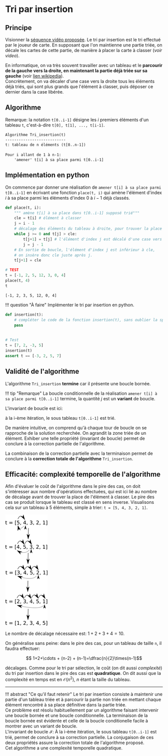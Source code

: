 Tri par insertion
=============

## Principe

Visionner la [séquence vidéo proposée](https://tube-outremer.beta.education.fr/videos/watch/6b6caee0-e1e0-483d-a80b-a1d32dcabb98?stop=27s&autoplay=1&muted=1).
Le tri par insertion est le tri effectué par le joueur de carte. En supposant que l'on maintienne une partie triée, on décale les cartes de cette partie, de manière à placer la carte à classer (*voir video*).  

En informatique, on va très souvent travailler avec un tableau et le **parcourir de la gauche vers la droite, en maintenant la partie déjà triée sur sa gauche** (voir [lien wikipedia](https://fr.wikipedia.org/wiki/Tri_par_insertion#cite_note-1)).  
Concrètement, on va décaler d'une case vers la droite tous les éléments déjà triés, qui sont plus grands que l'élément à classer, puis déposer ce dernier dans la case libérée.

## Algorithme

Remarque: la notation `t[0..i-1]` désigne les $i$ premiers éléments d'un tableau `t`, c'est-à-dire `t[0], t[1], ..., t[i-1]`.  

```
Algorithme Tri_insertion(t)
---------------------------
t: tableau de n éléments (t[0..n-1])

Pour i allant de 1 à n-1:
    'amener' t[i] à sa place parmi t[0..i-1]
```

## Implémentation en python

On commence par donner une réalisation de `amener t[i] à sa place parmi t[0..i-1]` en écrivant une fonction `place(t, i)` qui amène l'élément d'index $i$ à sa place parmi les éléments d'index 0 à $i-1$ déjà classés.


```python
def place(t, i):
    """ amène t[i] à sa place dans t[0..i-1] supposé trié"""
    cle = t[i] # élément à classer
    j = i - 1
    # décalage des éléments du tableau à droite, pour trouver la place de t[i]
    while j >= 0 and t[j] > cle:
        t[j+1] = t[j] # l'élément d'index j est décalé d'une case vers la droite
        j = j - 1
    # En sortie de boucle, l'élément d'index j est inférieur à cle,
    # on insère donc cle juste après j.
    t[j+1] = cle
```


```python
# TEST
t = [-1, 2, 5, 12, 3, 0, 4]
place(t, 4)
t
```




    [-1, 2, 3, 5, 12, 0, 4]



!!! question "À faire"
    Implémenter le tri par insertion en python.


```python
def insertion(t):
    # compléter le code de la fonction insertion(t), sans oublier la spécification
    pass
    
```


```python
# Test
t = [7, 2, -3, 5]
insertion(t)
assert t == [-3, 2, 5, 7]
```

## Validité de l'algorithme

L'algorithme `Tri_insertion` **termine** car il présente une boucle bornée.  

!!! tip "Remarque"
    La boucle conditionnelle de la réalisation `amener t[i] à sa place parmi t[0..i-1]` termine, la quantité $j$ est un **variant** de boucle.

L'invariant de boucle est ici: 

à la i-ème itération, le sous tableau `t[0..i-1]` est trié.   

De manière intuitive, on comprend qu'à chaque tour de boucle on se rapproche de la solution recherchée. On agrandit la zone triée de un élément. Exhiber une telle propriété (invariant de boucle) permet de conclure à la correction partielle de l'algorithme.  

La combinaison de la correction partielle avec la terminaison permet de conclure à la **correction totale de l'algorithme** `Tri_insertion`.

## Efficacité: complexité temporelle de l'algorithme

Afin d'évaluer le coût de l'algorithme dans le pire des cas, on doit s'intéresser aux nombre d'opérations effectuées, qui est ici lié au nombre de décalage avant de trouver la place de l'élément à classer. Le pire des cas se produit lorsque le tableau est classé en sens inverse. Visualisons cela sur un tableau à 5 éléments, simple à trier: `t = [5, 4, 3, 2, 1]`.  

![pire](img/insertion_pire.png)  

Le nombre de décalage nécessaire est: $1 + 2 + 3 + 4 = 10$.

On généralise sans peine: dans le pire des cas, pour un tableau de taille `n`, il faudra effectuer:

$$ 1+2+\cdots + (n-2) + (n-1)=\dfrac{n}{2}\times(n-1)$$

décalages.
Comme pour le tri par sélection, le coût (on dit aussi *complexité*) du tri par insertion dans le pire des cas est **quadratique**. On dit aussi que la complexité en temps est en $\mathcal{O}(n^2)$, $n$ étant la taille du tableau.


---

!!! abstract "Ce qu'il faut retenir"
    Le tri par insertion consiste à maintenir une partie d'un tableau triée et à parcourir la partie non triée en mettant chaque élément rencontré à sa place 
    définitive dans la partie triée.  
    Ce problème est résolu habituellement par un algorithme faisant intervenir une boucle bornée et une boucle conditionnelle. La terminaison de la boucle bornée est 
    évidente et celle de la boucle conditionelle facile à montrer avec un variant de boucle.  
    L'invariant de boucle $\mathcal{I}$: À la i-ème itération, le sous tableau `t[0..i-1]` est trié, permet de conclure à sa correction partielle. La conjugaison de 
    ces deux propriétés assure la correction totale de l'algorithme proposé.  
    Cet algorithme a une complexité temporelle quadratique.
